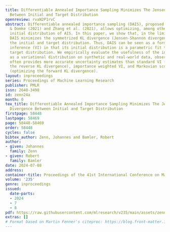 ```yaml
---
title: Differentiable Annealed Importance Sampling Minimizes The Jensen-Shannon Divergence
  Between Initial and Target Distribution
openreview: rvaN2P1rvC
abstract: Differentiable annealed importance sampling (DAIS), proposed by Geffner
  & Domke (2021) and Zhang et al. (2021), allows optimizing, among others, over the
  initial distribution of AIS. In this paper, we show that, in the limit of many transitions,
  DAIS minimizes the symmetrized KL divergence (Jensen-Shannon divergence) between
  the initial and target distribution. Thus, DAIS can be seen as a form of variational
  inference (VI) in that its initial distribution is a parametric fit to an intractable
  target distribution. We empirically evaluate the usefulness of the initial distribution
  as a variational distribution on synthetic and real-world data, observing that it
  often provides more accurate uncertainty estimates than standard VI (optimizing
  the reverse KL divergence), importance weighted VI, and Markovian score climbing
  (optimizing the forward KL divergence).
layout: inproceedings
series: Proceedings of Machine Learning Research
publisher: PMLR
issn: 2640-3498
id: zenn24a
month: 0
tex_title: Differentiable Annealed Importance Sampling Minimizes The Jensen-Shannon
  Divergence Between Initial and Target Distribution
firstpage: 58448
lastpage: 58469
page: 58448-58469
order: 58448
cycles: false
bibtex_author: Zenn, Johannes and Bamler, Robert
author:
- given: Johannes
  family: Zenn
- given: Robert
  family: Bamler
date: 2024-07-08
address:
container-title: Proceedings of the 41st International Conference on Machine Learning
volume: '235'
genre: inproceedings
issued:
  date-parts:
  - 2024
  - 7
  - 8
pdf: https://raw.githubusercontent.com/mlresearch/v235/main/assets/zenn24a/zenn24a.pdf
extras: []
# Format based on Martin Fenner's citeproc: https://blog.front-matter.io/posts/citeproc-yaml-for-bibliographies/
---
```

